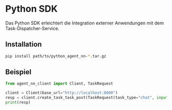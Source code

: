# Python SDK

Das Python SDK erleichtert die Integration externer Anwendungen mit dem Task-Dispatcher-Service.

## Installation

```bash
pip install path/to/python_agent_nn-*.tar.gz
```

## Beispiel

```python
from agent_nn_client import Client, TaskRequest

client = Client(base_url="http://localhost:8000")
resp = client.create_task_task_post(TaskRequest(task_type="chat", input="Hallo"))
print(resp)
```
